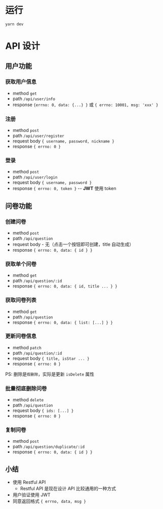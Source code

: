 # 运行

```bash
yarn dev
```

# API 设计

## 用户功能

### 获取用户信息

- method `get`
- path `/api/user/info`
- response `{errno: 0, data: {...} }` 或 `{ errno: 10001, msg: 'xxx' }`

### 注册

- method `post`
- path `/api/user/register`
- request body `{ username, password, nickname }`
- response `{ errno: 0 }`

### 登录

- method `post`
- path `/api/user/login`
- request body `{ username, password }`
- response `{ errno: 0, token }` -- **JWT** 使用 token

## 问卷功能

### 创建问卷

- method `post`
- path `/api/question`
- request body - 无（点击一个按钮即可创建，title 自动生成）
- response `{ errno: 0, data: { id } }`

### 获取单个问卷

- method `get`
- path `/api/question/:id`
- response `{ errno: 0, data: { id, title ... } }`

### 获取问卷列表

- method `get`
- path `/api/question`
- response `{ errno: 0, data: { list: [...] } }`

### 更新问卷信息

- method `patch`
- path `/api/question/:id`
- request body `{ title, isStar ... }`
- response `{ errno: 0 }`

PS: 删除是`假删除`，实际是更新 `isDelete` 属性

### 批量彻底删除问卷

- method `delete`
- path `/api/question`
- request body `{ ids: [...] }`
- response `{ errno: 0 }`

### 复制问卷

- method `post`
- path `/api/question/duplicate/:id`
- response `{ errno: 0, data: { id } }`

## 小结

- 使用 Restful API
  - Restful API 是现在设计 API 比较通用的一种方式
- 用户验证使用 JWT
- 同意返回格式 `{ errno, data, msg }`

